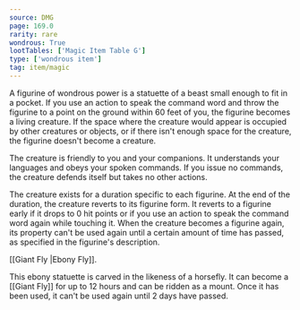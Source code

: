 ```yaml
---
source: DMG
page: 169.0
rarity: rare
wondrous: True
lootTables: ['Magic Item Table G']
type: ['wondrous item']
tag: item/magic
---
```


A figurine of wondrous power is a statuette of a beast small enough to fit in a pocket. If you use an action to speak the command word and throw the figurine to a point on the ground within 60 feet of you, the figurine becomes a living creature. If the space where the creature would appear is occupied by other creatures or objects, or if there isn't enough space for the creature, the figurine doesn't become a creature.

The creature is friendly to you and your companions. It understands your languages and obeys your spoken commands. If you issue no commands, the creature defends itself but takes no other actions.

The creature exists for a duration specific to each figurine. At the end of the duration, the creature reverts to its figurine form. It reverts to a figurine early if it drops to 0 hit points or if you use an action to speak the command word again while touching it. When the creature becomes a figurine again, its property can't be used again until a certain amount of time has passed, as specified in the figurine's description.

[[Giant Fly \|Ebony Fly]].

This ebony statuette is carved in the likeness of a horsefly. It can become a [[Giant Fly]] for up to 12 hours and can be ridden as a mount. Once it has been used, it can't be used again until 2 days have passed.


